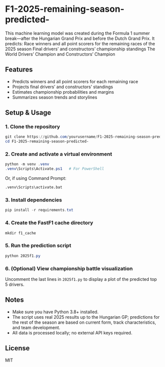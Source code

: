 # F1-2025-remaining-season-predicted-
This machine learning model was created during the Formula 1 summer break—after the Hungarian Grand Prix and before the Dutch Grand Prix. It predicts:  Race winners and all point scorers for the remaining races of the 2025 season Final drivers’ and constructors’ championship standings The World Drivers’ Champion and Constructors’ Champion 

## Features

- Predicts winners and all point scorers for each remaining race
- Projects final drivers’ and constructors’ standings
- Estimates championship probabilities and margins
- Summarizes season trends and storylines

## Setup & Usage

### 1. Clone the repository

```powershell
git clone https://github.com/yourusername/F1-2025-remaining-season-predicted-.git
cd F1-2025-remaining-season-predicted-
```

### 2. Create and activate a virtual environment

```powershell
python -m venv .venv
.venv\Scripts\Activate.ps1   # For PowerShell
```
Or, if using Command Prompt:
```cmd
.venv\Scripts\activate.bat
```

### 3. Install dependencies

```powershell
pip install -r requirements.txt
```

### 4. Create the FastF1 cache directory

```powershell
mkdir f1_cache
```

### 5. Run the prediction script

```powershell
python 2025f1.py
```

### 6. (Optional) View championship battle visualization

Uncomment the last lines in `2025f1.py` to display a plot of the predicted top 5 drivers.

## Notes

- Make sure you have Python 3.8+ installed.
- The script uses real 2025 results up to the Hungarian GP; predictions for the rest of the season are based on current form, track characteristics, and team development.
- All data is processed locally; no external API keys required.

## License

MIT
